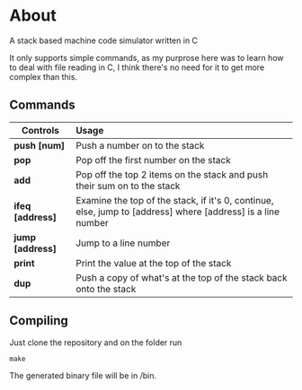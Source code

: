 # About
A stack based machine code simulator written in C

It only supports simple commands, as my purprose here was to learn how to deal with file reading in C, I think there's no need for it to get more complex than this.

## Commands
| Controls | Usage 
|----------|:---------
| **push [num]** | Push a number on to the stack
| **pop** | Pop off the first number on the stack
| **add** | Pop off the top 2 items on the stack and push their sum on to the stack
| **ifeq [address]** | Examine the top of the stack, if it's 0, continue, else, jump to [address] where [address] is a line number
| **jump [address]** | Jump to a line number
| **print** | Print the value at the top of the stack
| **dup** | Push a copy of what's at the top of the stack back onto the stack

## Compiling
Just clone the repository and on the folder run
```console
make
```
The generated binary file will be in /bin.
